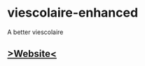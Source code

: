 # viescolaire-enhanced
A better viescolaire

## [>Website<](http://viescolaire-enhanced.herokuapp.com/)
